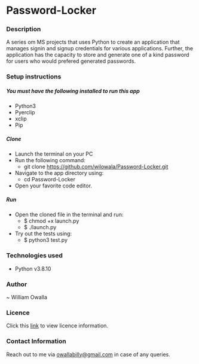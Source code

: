 # Password-Locker

### Description
A series om MS projects that uses Python to create an application that manages signin and signup credentials for various applications. Further, the application has the capacity to store and generate one of a kind password for users who would prefered generated passwords.

### Setup instructions
 ##### You must have the following installed to run this app
 * Python3
 * Pyerclip
 * xclip
 * Pip

 ##### Clone
 * Launch the terminal on your PC
 * Run the following command: 
    * git clone https://github.com/wilowala/Password-Locker.git
 * Navigate to the app directory using: 
    * cd Password-Locker 
 * Open your favorite code editor.

 ##### Run
 * Open the cloned file in the terminal and run:
    * $ chmod +x launch.py
    * $ ./launch.py
 * Try out the tests using:
    * $ python3 test.py

### Technologies used
 * Python v3.8.10

### Author
~ William Owalla

### Licence
Click this [link](LICENSE) to view licence information.

### Contact Information
Reach out to me via owallabilly@gmail.com in case of any queries.